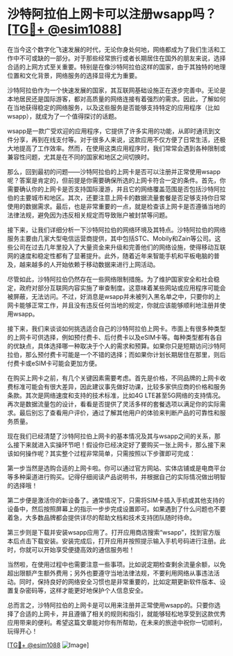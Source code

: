 # 沙特阿拉伯上网卡可以注册wsapp吗？[[TG💪+ @esim1088](https://t.me/s/esim1088)]

在当今这个数字化飞速发展的时代，无论你身处何地，网络都成为了我们生活和工作中不可或缺的一部分。对于那些经常旅行或者长期居住在国外的朋友来说，选择合适的上网方式至关重要。特别是在像沙特阿拉伯这样的国家，由于其独特的地理位置和文化背景，网络服务的选择显得尤为重要。

沙特阿拉伯作为一个快速发展的国家，其互联网基础设施正在逐步完善中。无论是本地居民还是国际游客，都对高质量的网络连接有着强烈的需求。因此，了解如何在当地获得稳定的网络服务，以及这些服务是否能够支持特定的应用程序（比如wsapp），就成为了一个值得探讨的话题。

wsapp是一款广受欢迎的应用程序，它提供了许多实用的功能，从即时通讯到文件分享，再到在线支付等。对于很多人来说，这款应用不仅方便了日常生活，还极大地提高了工作效率。然而，在使用这类应用程序时，我们常常会遇到各种限制或兼容性问题，尤其是在不同的国家和地区之间切换时。

那么，回到最初的问题——沙特阿拉伯的上网卡是否可以注册并正常使用wsapp呢？答案是肯定的，但前提是你需要确保所选的上网卡符合一定的条件。首先，你需要确认你的上网卡是否支持国际漫游，并且它的网络覆盖范围是否包括沙特阿拉伯的主要城市和地区。其次，还要注意上网卡的数据流量套餐是否足够支持你日常使用的数据需求。最后，也是非常重要的一点，就是检查该上网卡是否遵循当地的法律法规，避免因为违反相关规定而导致账户被封禁等问题。

接下来，让我们详细分析一下沙特阿拉伯的网络环境及其特点。沙特阿拉伯的网络服务主要由几家大型电信运营商提供，其中包括STC、Mobily和Zain等公司。这些公司在过去几年里投入了大量资金来升级和完善他们的网络设施，使得移动互联网的速度和稳定性都有了显著提升。此外，随着近年来智能手机和平板电脑的普及，越来越多的人开始依赖于移动数据来进行上网活动。

尽管如此，沙特阿拉伯仍然存在一些网络限制措施。为了维护国家安全和社会稳定，政府对部分互联网内容实施了审查制度。这意味着某些网站或应用程序可能会被屏蔽，无法访问。不过，好消息是wsapp并未被列入黑名单之中，只要你的上网卡能够正常工作，并且没有违反任何当地的规定，你就应该能够顺利地注册并使用wsapp。

接下来，我们来谈谈如何挑选适合自己的沙特阿拉伯上网卡。市面上有很多种类型的上网卡可供选择，例如预付费卡、后付费卡以及eSIM卡等。每种类型都有各自的优缺点，具体选择哪一种取决于个人的需求和预算。如果你只是短期访问沙特阿拉伯，那么预付费卡可能是一个不错的选择；而如果你计划长期居住在那里，则后付费卡或eSIM卡可能会更加方便。

在购买上网卡之前，有几个关键因素需要考虑。首先是价格，不同品牌的上网卡收费标准可能会有很大差异，因此建议事先做好功课，比较多家供应商的价格和服务条款。其次是网络速度和支持的技术标准，比如4G LTE甚至5G网络的支持情况。再次是数据流量包的设计，看看是否提供了灵活多样的套餐选项以满足你的实际需求。最后别忘了查看用户评价，通过了解其他用户的体验来判断产品的可靠性和服务质量。

现在我们已经清楚了沙特阿拉伯上网卡的基本情况及其与wsapp之间的关系，那么接下来就进入实操环节吧！假设你已经决定好了要购买一张上网卡，那么接下来该如何操作呢？其实整个过程非常简单，只需按照以下步骤即可完成：

第一步当然是选购合适的上网卡啦。你可以通过官方网站、实体店铺或是电商平台等多种渠道进行购买。记得仔细阅读产品说明书，并根据自己的实际情况做出明智的选择哦！

第二步便是激活你的新设备了。通常情况下，只需将SIM卡插入手机或其他支持的设备中，然后按照屏幕上的指示一步步完成设置即可。如果遇到了什么问题也不要着急，大多数品牌都会提供详尽的帮助文档和技术支持团队随时待命。

第三步则是下载并安装wsapp应用了。打开应用商店搜索“wsapp”，找到官方版本后点击下载安装。安装完成后，打开应用并按照提示输入手机号码进行注册。此时，你就可以开始享受便捷高效的通信服务啦！

当然啦，在使用过程中也需要注意一些事项。比如说定期检查剩余流量余额，以免超出限额产生额外费用；另外也要遵守当地法律法规，不要利用网络从事违法活动。同时，保持良好的网络安全习惯也是非常重要的，比如定期更新软件版本、设置复杂密码等，这样才能更好地保护个人信息安全。

总而言之，沙特阿拉伯的上网卡是可以用来注册并正常使用wsapp的。只要你选择了合适的上网卡，并且遵循了相关的规则和指引，就能够轻松地享受到这款优秀应用带来的便利。希望这篇文章能对你有所帮助，在未来的旅途中祝你一切顺利，玩得开心！

[[TG💪+ @esim1088](https://t.me/s/esim1088) ![Image](https://i.postimg.cc/4NQfJmqS/Snipaste-2025-05-13-00-14-12.png)]